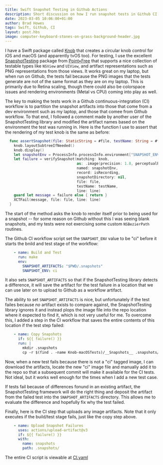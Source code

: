 ```yaml
---
title: Swift Snapshot Testing in Github Actions
description: Short discussion on how I run snapshot tests in Github CI
date: 2023-03-05 10:06:00+01:00
author: Brad Howes
tags: Swift, Github, CI
layout: post.hbs
image: computer-keyboard-stones-on-grass-background-header.jpg
---
```


I have a Swift package called [Knob](http://github.com/bradhowes/Knob) that creates a circular knob control for iOS and
macOS (and apparently tvOS too). For testing, I use the excellent
[SnapshotTesting](http://github.com/pointfreeco/swift-snapshot-testing) package from [Point•Free](https://pointfree.co)
that supports a nice collection of testable types like `NSView` and `UIView`, and artifact representations such as PNG
representations from those views. It works great on my laptop, but when run on Github, the tests fail because the PNG
images that the tests generate are not of the same format as they are on my laptop. This is primarily due to Retina
scaling, though there could also be colorspace issues and rendering environments (Metal vs CPU) coming into play as
well.

The key to making the tests work in a Github continuous-integration (CI) workflow is to partition the snapshot artifacts
into those that come from a dev environment such as my laptop, and those that comee from Github workflow. To that end, I
followed a comment made by another user of the SnapshotTesting library and modified the artifact names based on the
environment the test was running in. Here is the function I use to assert that the rendering of my test knob is the same
as before:


```swift
  func assertSnapshot(file: StaticString = #file, testName: String = #function, line: UInt = #line) throws {
    knob.layoutSubtreeIfNeeded()
    knob.display()
    let snapshotEnv = ProcessInfo.processInfo.environment["SNAPSHOT_ENV"] ?? "dev"
    let failure = verifySnapshot(matching: knob,
                                 as: .image(precision: 1.0, perceptualPrecision: 1.0),
                                 named: snapshotEnv,
                                 record: isRecording,
                                 snapshotDirectory: nil,
                                 file: file,
                                 testName: testName,
                                 line: line)
    guard let message = failure else { return }
    XCTFail(message, file: file, line: line)
  }
```

The start of the method asks the knob to render itself prior to being used for a snapshot -- for some reason on Github
without this I was seeing blank snapshots, and my tests were not exercising some custom `NSBezierPath` routines.

The Github CI workflow script set the `SNAPSHOT_ENV` value to be "ci" before it starts the bnild and test stage of the workflow:

```yaml
    - name: Build and Test
      run: make
      env:
        SNAPSHOT_ARTIFACTS: "$PWD/.snapshots"
        SNAPSHOT_ENV: ci
```

It also sets `SNAPSHOT_ARTIFACTS` so that if the SnapshotTesting library detects a difference, it will save the artifact
for the test failure in a location that we can use later on to upload to Github as a workflow artifact.

The ability to set `SNAPSHOT_ARTIFACTS` is nice, but unfortunately if the test failes because *no* artifact exists to
compare against, the SnapshotTesting library ignores it and instead plops the image file into the repo location where it
expected to find it, which is not very useful for me. To overcome this, I added a step in the CI workflow that saves the
entire contents of this location if the test step failed:

```yaml
    - name: Copy Snapshots
      if: ${{ failure() }}
      run: |
        mkdir .snapshots
        cp -r $(find . -name Knob-macOSTests)/__Snapshots__ .snapshots/
```

Now, when a new test fails because there is not a "ci" tagged image, I can download the artifacts, locate the new "ci"
image file and manually add it to the repo so that a subsequent commit will make it available for the CI tests. Not
ideal, but it works well enough for the times when I add a new test case.

If tests fail because of differences fonund in an existing artifact, the SnapshotTesting framework will do the right
thing and deposit the artifact from the failed test into the `SNAPSHOT_ARTIFACTS` directory. This allows me to evaluate
the difference and hopefully fix why the test failed.

Finally, here is the CI step that uploads any image artifacts. Note that it only executes if the build/test stage fails,
just like the copy step above.

```yaml
    - name: Upload Snapshot Failures
      uses: actions/upload-artifact@v3
      if: ${{ failure() }}
      with:
        name: snapshots
        path: .snapshots/
```

The entire CI script is viewable at [CI.yaml](https://github.com/bradhowes/Knob/blob/main/.github/workflows/CI.yml)
